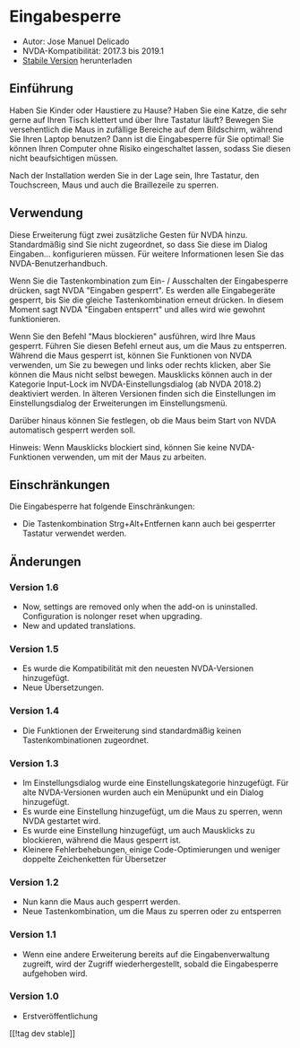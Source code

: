 # Eingabesperre #

* Autor: Jose Manuel Delicado
* NVDA-Kompatibilität: 2017.3 bis 2019.1
* [Stabile Version][1] herunterladen

## Einführung

Haben Sie Kinder oder Haustiere zu Hause? Haben Sie eine Katze, die sehr
gerne auf Ihren Tisch klettert und über Ihre Tastatur läuft? Bewegen Sie
versehentlich die Maus in zufällige Bereiche auf dem Bildschirm, während Sie
Ihren Laptop benutzen? Dann ist die Eingabesperre für Sie optimal! Sie
können Ihren Computer ohne Risiko eingeschaltet lassen, sodass Sie diesen
nicht beaufsichtigen müssen.

Nach der Installation werden Sie in der Lage sein, Ihre Tastatur, den
Touchscreen, Maus und auch die Braillezeile zu sperren.

## Verwendung

Diese Erweiterung fügt zwei zusätzliche Gesten für NVDA hinzu. Standardmäßig
sind Sie nicht zugeordnet, so dass Sie diese im Dialog
Eingaben... konfigurieren müssen. Für weitere Informationen lesen Sie das
NVDA-Benutzerhandbuch.

Wenn Sie die Tastenkombination zum Ein- / Ausschalten der Eingabesperre
drücken, sagt NVDA "Eingaben gesperrt". Es werden alle Eingabegeräte
gesperrt, bis Sie die gleiche Tastenkombination erneut drücken. In diesem
Moment sagt NVDA "Eingaben entsperrt" und alles wird wie gewohnt
funktionieren.

Wenn Sie den Befehl "Maus blockieren" ausführen, wird Ihre Maus
gesperrt. Führen Sie diesen Befehl erneut aus, um die Maus zu
entsperren. Während die Maus gesperrt ist, können Sie Funktionen von NVDA
verwenden, um Sie zu bewegen und links oder rechts klicken, aber Sie können
die Maus nicht selbst bewegen. Mausklicks können auch in der Kategorie
Input-Lock im NVDA-Einstellungsdialog (ab NVDA 2018.2) deaktiviert
werden. In älteren Versionen finden sich die Einstellungen im
Einstellungsdialog der Erweiterungen im Einstellungsmenü.

Darüber hinaus können Sie festlegen, ob die Maus beim Start von NVDA
automatisch gesperrt werden soll.

Hinweis: Wenn Mausklicks blockiert sind, können Sie keine NVDA-Funktionen
verwenden, um mit der Maus zu arbeiten.

## Einschränkungen

Die Eingabesperre hat folgende Einschränkungen:

* Die Tastenkombination Strg+Alt+Entfernen kann auch bei gesperrter Tastatur
  verwendet werden.

## Änderungen

### Version 1.6

* Now, settings are removed only when the add-on is
  uninstalled. Configuration is nolonger reset when upgrading.
* New and updated translations.

### Version 1.5

* Es wurde die Kompatibilität mit den neuesten NVDA-Versionen hinzugefügt.
* Neue Übersetzungen.

### Version 1.4

* Die Funktionen der Erweiterung sind standardmäßig keinen
  Tastenkombinationen zugeordnet.

### Version 1.3

* Im Einstellungsdialog wurde eine Einstellungskategorie hinzugefügt. Für
  alte NVDA-Versionen wurden auch ein Menüpunkt und ein Dialog hinzugefügt.
* Es wurde eine Einstellung hinzugefügt, um die Maus zu sperren, wenn NVDA
  gestartet wird.
* Es wurde eine Einstellung hinzugefügt, um auch Mausklicks zu blockieren,
  während die Maus gesperrt ist.
* Kleinere Fehlerbehebungen, einige Code-Optimierungen und weniger doppelte
  Zeichenketten für Übersetzer

### Version 1.2

* Nun kann die Maus auch gesperrt werden.
* Neue Tastenkombination, um die Maus zu sperren oder zu entsperren

### Version 1.1

* Wenn eine andere Erweiterung bereits auf die Eingabenverwaltung zugreift,
  wird der Zugriff wiederhergestellt, sobald die Eingabesperre aufgehoben
  wird.

### Version 1.0

* Erstveröffentlichung

[[!tag dev stable]]

[1]: https://addons.nvda-project.org/files/get.php?file=inputlock
